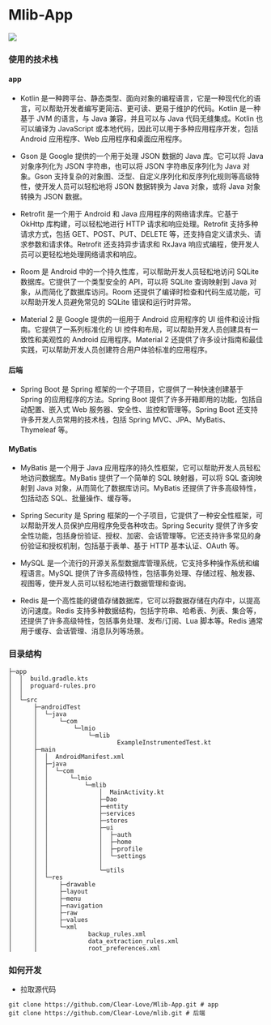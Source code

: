 # Mlib-App

![](https://pan.lmio.xyz/pic/1819afd45528a6d5e6a34f7be747ebd6.jpg)

### 使用的技术栈
#### app
- Kotlin 是一种跨平台、静态类型、面向对象的编程语言，它是一种现代化的语言，可以帮助开发者编写更简洁、更可读、更易于维护的代码。Kotlin 是一种基于 JVM 的语言，与 Java 兼容，并且可以与 Java 代码无缝集成。Kotlin 也可以编译为 JavaScript 或本地代码，因此可以用于多种应用程序开发，包括 Android 应用程序、Web 应用程序和桌面应用程序。

- Gson 是 Google 提供的一个用于处理 JSON 数据的 Java 库。它可以将 Java 对象序列化为 JSON 字符串，也可以将 JSON 字符串反序列化为 Java 对象。Gson 支持复杂的对象图、泛型、自定义序列化和反序列化规则等高级特性，使开发人员可以轻松地将 JSON 数据转换为 Java 对象，或将 Java 对象转换为 JSON 数据。

- Retrofit 是一个用于 Android 和 Java 应用程序的网络请求库。它基于 OkHttp 库构建，可以轻松地进行 HTTP 请求和响应处理。Retrofit 支持多种请求方式，包括 GET、POST、PUT、DELETE 等，还支持自定义请求头、请求参数和请求体。Retrofit 还支持异步请求和 RxJava 响应式编程，使开发人员可以更轻松地处理网络请求和响应。

- Room 是 Android 中的一个持久性库，可以帮助开发人员轻松地访问 SQLite 数据库。它提供了一个类型安全的 API，可以将 SQLite 查询映射到 Java 对象，从而简化了数据库访问。Room 还提供了编译时检查和代码生成功能，可以帮助开发人员避免常见的 SQLite 错误和运行时异常。

- Material 2 是 Google 提供的一组用于 Android 应用程序的 UI 组件和设计指南。它提供了一系列标准化的 UI 控件和布局，可以帮助开发人员创建具有一致性和美观性的 Android 应用程序。Material 2 还提供了许多设计指南和最佳实践，可以帮助开发人员创建符合用户体验标准的应用程序。

#### 后端

- Spring Boot 是 Spring 框架的一个子项目，它提供了一种快速创建基于 Spring 的应用程序的方法。Spring Boot 提供了许多开箱即用的功能，包括自动配置、嵌入式 Web 服务器、安全性、监控和管理等。Spring Boot 还支持许多开发人员常用的技术栈，包括 Spring MVC、JPA、MyBatis、Thymeleaf 等。

#### MyBatis

- MyBatis 是一个用于 Java 应用程序的持久性框架，它可以帮助开发人员轻松地访问数据库。MyBatis 提供了一个简单的 SQL 映射器，可以将 SQL 查询映射到 Java 对象，从而简化了数据库访问。MyBatis 还提供了许多高级特性，包括动态 SQL、批量操作、缓存等。


- Spring Security 是 Spring 框架的一个子项目，它提供了一种安全性框架，可以帮助开发人员保护应用程序免受各种攻击。Spring Security 提供了许多安全性功能，包括身份验证、授权、加密、会话管理等。它还支持许多常见的身份验证和授权机制，包括基于表单、基于 HTTP 基本认证、OAuth 等。


- MySQL 是一个流行的开源关系型数据库管理系统，它支持多种操作系统和编程语言。MySQL 提供了许多高级特性，包括事务处理、存储过程、触发器、视图等，使开发人员可以轻松地进行数据管理和查询。


- Redis 是一个高性能的键值存储数据库，它可以将数据存储在内存中，以提高访问速度。Redis 支持多种数据结构，包括字符串、哈希表、列表、集合等，还提供了许多高级特性，包括事务处理、发布/订阅、Lua 脚本等。Redis 通常用于缓存、会话管理、消息队列等场景。

### 目录结构
```
├─app
│  │  build.gradle.kts
│  │  proguard-rules.pro
│  │
│  └─src
│      ├─androidTest
│      │  └─java
│      │      └─com
│      │          └─lmio
│      │              └─mlib
│      │                      ExampleInstrumentedTest.kt
│      ├─main
│      │  │  AndroidManifest.xml
│      │  ├─java
│      │  │  └─com
│      │  │      └─lmio
│      │  │          └─mlib
│      │  │              │  MainActivity.kt
│      │  │              ├─Dao
│      │  │              ├─entity
│      │  │              ├─services
│      │  │              ├─stores
│      │  │              ├─ui
│      │  │              │  ├─auth
│      │  │              │  ├─home
│      │  │              │  ├─profile
│      │  │              │  └─settings
│      │  │              │
│      │  │              └─utils
│      │  └─res
│      │      ├─drawable
│      │      ├─layout
│      │      ├─menu
│      │      ├─navigation
│      │      ├─raw
│      │      ├─values
│      │      └─xml
│      │              backup_rules.xml
│      │              data_extraction_rules.xml
│      │              root_preferences.xml
```

### 如何开发

- 拉取源代码
```
git clone https://github.com/Clear-Love/Mlib-App.git # app
git clone https://github.com/Clear-Love/mlib.git # 后端
```